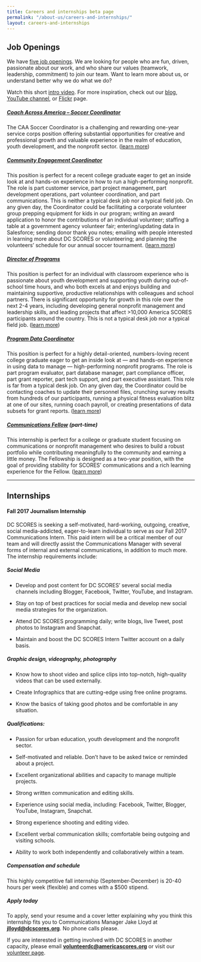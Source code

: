 ```yaml
---
title: Careers and internships beta page
permalink: "/about-us/careers-and-internships/"
layout: careers-and-internships
---
```


## Job Openings

We have [five job openings](https://dcscores.recruiterbox.com/). We are looking for people who are fun, driven, passionate about our work, and who share our values (teamwork, leadership, commitment) to join our team. Want to learn more about us, or understand better why we do what we do?

Watch this short [intro video](https://www.youtube.com/watch?v=gCFRSuHPnlQ&t=). For more inspiration, check out our [blog](/blog), [YouTube channel](https://www.youtube.com/user/DCSCORES), or [Flickr](https://www.flickr.com/photos/dcscorespictures/) page.

##### [Coach Across America – Soccer Coordinator](https://dcscores.recruiterbox.com/jobs/fk0mn9h/)

The CAA Soccer Coordinator is a challenging and rewarding one-year service corps position offering substantial opportunities for creative and professional growth and valuable experience in the realm of education, youth development, and the nonprofit sector. ([learn more](https://dcscores.recruiterbox.com/jobs/fk0mn9h/))

##### [Community Engagement Coordinator](https://dcscores.recruiterbox.com/jobs/fk0mn8m/)

This position is perfect for a recent college graduate eager to get an inside look at and hands-on experience in how to run a high-performing nonprofit. The role is part customer service, part project management, part development operations, part volunteer coordination, and part communications. This is neither a typical desk job nor a typical field job. On any given day, the Coordinator could be facilitating a corporate volunteer group prepping equipment for kids in our program; writing an award application to honor the contributions of an individual volunteer; staffing a table at a government agency volunteer fair; entering/updating data in Salesforce; sending donor thank you notes; emailing with people interested in learning more about DC SCORES or volunteering; and planning the volunteers’ schedule for our annual soccer tournament. ([learn more](https://dcscores.recruiterbox.com/jobs/fk0mn8m/))

##### [Director of Programs](https://dcscores.recruiterbox.com/jobs/fk0mnty/)

This position is perfect for an individual with classroom experience who is passionate about youth development and supporting youth during out-of-school time hours, and who both excels at and enjoys building and maintaining supportive, productive relationships with colleagues and school partners. There is significant opportunity for growth in this role over the next 2-4 years, including developing general nonprofit management and leadership skills, and leading projects that affect >10,000 America SCORES participants around the country. This is not a typical desk job nor a typical field job. ([learn more](https://dcscores.recruiterbox.com/jobs/fk0mnty/))

##### [Program Data Coordinator](https://dcscores.recruiterbox.com/jobs/fk0mntb/)

This position is perfect for a highly detail-oriented, numbers-loving recent college graduate eager to get an inside look at — and hands-on experience in using data to manage — high-performing nonprofit programs. The role is part program evaluator, part database manager, part compliance officer, part grant reporter, part tech support, and part executive assistant. This role is far from a typical desk job. On any given day, the Coordinator could be contacting coaches to update their personnel files, crunching survey results from hundreds of our participants, running a physical fitness evaluation blitz at one of our sites, running coach payroll, or creating presentations of data subsets for grant reports. ([learn more](https://dcscores.recruiterbox.com/jobs/fk0mntb/))

##### [Communications Fellow](https://dcscores.recruiterbox.com/jobs/fk0mnk3/) (part-time)

This internship is perfect for a college or graduate student focusing on communications or nonprofit management who desires to build a robust portfolio while contributing meaningfully to the community and earning a little money. The Fellowship is designed as a two-year position, with the goal of providing stability for SCORES’ communications and a rich learning experience for the Fellow. ([learn more](https://dcscores.recruiterbox.com/jobs/fk0mnk3/))

---

## Internships

#### Fall 2017 Journalism Internship

DC SCORES is seeking a self-motivated, hard-working, outgoing, creative, social media-addicted, eager-to-learn individual to serve as our Fall 2017 Communications Intern. This paid intern will be a critical member of our team and will directly assist the Communications Manager with several forms of internal and external communications, in addition to much more. The internship requirements include:

##### Social Media

- Develop and post content for DC SCORES’ several social media channels including Blogger, Facebook, Twitter, YouTube, and Instagram.

- Stay on top of best practices for social media and develop new social media strategies for the organization.

- Attend DC SCORES programming daily; write blogs, live Tweet, post photos to Instagram and Snapchat.

- Maintain and boost the DC SCORES Intern Twitter account on a daily basis.

##### Graphic design, videography, photography

- Know how to shoot video and splice clips into top-notch, high-quality videos that can be used externally.

- Create Infographics that are cutting-edge using free online programs.

- Know the basics of taking good photos and be comfortable in any situation.

##### Qualifications:

- Passion for urban education, youth development and the nonprofit sector.

- Self-motivated and reliable. Don’t have to be asked twice or reminded about a project.

- Excellent organizational abilities and capacity to manage multiple projects.

- Strong written communication and editing skills.

- Experience using social media, including: Facebook, Twitter, Blogger, YouTube, Instagram, Snapchat.

- Strong experience shooting and editing video.

- Excellent verbal communication skills; comfortable being outgoing and visiting schools.

- Ability to work both independently and collaboratively within a team.

##### Compensation and schedule

This highly competitive fall internship (September-December) is 20-40 hours per week (flexible) and comes with a $500 stipend.

##### Apply today

To apply, send your resume and a cover letter explaining why you think this internship fits you to Communications Manager Jake Lloyd at **jlloyd@dcscores.org**. No phone calls please.

If you are interested in getting involved with DC SCORES in another capacity, please email **volunteerdc@americascores.org** or visit our [volunteer page](http://volunteerdcscores.weebly.com/).















